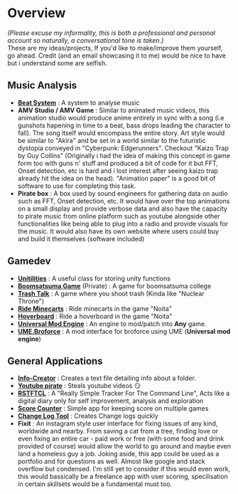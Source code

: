 # Overview 
*(Please excuse my informality, this is both a professional and personal account so naturally, a conversational tone is taken.)* \
These are my ideas/projects, If you'd like to make/improve them yourself, go ahead. Credit (and an email showcasing it to me) would be nice to have but i understand some are selfish.

## Music Analysis
- [**Beat System**](https://github.com/Loki-Hornsby/Beat-System) : A system to analyse music
- **AMV Studio / AMV Game** : Similar to animated music videos, this animation studio would produce anime entirely in sync with a song (i.e gunshots hapening in time to a beat, bass drops leading the character to fall). The song itself would encompass the entire story. Art style would be similar to "Akira" and be set in a world similar to the futuristic dystopia conveyed in "Cyberpunk: Edgerunners". Checkout "Kaizo Trap by Guy Collins" (Originally i had the idea of making this concept in game form too with guns n' stuff and produced a bit of code for it but FFT, Onset detection, etc is hard and i lost interest after seeing kaizo trap already hit the idea on the head). "Animation paper" is a good bit of software to use for completing this task.
- **Pirate box** : A box used by sound engineers for gathering data on audio such as FFT, Onset detection, etc. It would have over the top animations on a small display and provide verbose data and also have the capacity to pirate music from online platform such as youtube alongside other functionalities like being able to plug into a radio and provide visuals for the music. It would also have its own website where users could buy and build it themselves (software included)

## Gamedev
- [**Unitilities**](https://github.com/Loki-Hornsby/Unitilities) : A useful class for storing unity functions
- [**Boomsatsuma Game**](https://github.com/Loki-Hornsby/The-Project) (Private) : A game for boomsatsuma college
- [**Trash Talk**](https://github.com/Loki-Hornsby/Brackeys-Game-Jam-2021.2) : A game where you shoot trash (Kinda like "Nuclear Throne")
- [**Ride Minecarts**](https://github.com/Loki-Hornsby/Ride-Minecart) : Ride minecarts in the game "Noita"
- [**Hoverboard**](https://github.com/Loki-Hornsby/Hoverboard) : Ride a hoverboard in the game "Noita"
- [**Universal Mod Engine**](https://github.com/Loki-Hornsby/Universal-Mod-Engine) : An engine to mod/patch into **Any** game.
- [**UME.Broforce**](https://github.com/Loki-Hornsby/UME.Broforce) : A mod interface for broforce using UME (**Universal mod engine**)

## General Applications
- [**Info-Creator**](https://github.com/Loki-Hornsby/Info-Creator) : Creates a text file detailing info about a folder.
- [**Youtube pirate**](https://github.com/Loki-Hornsby/Youtube-Video-Downloader) : Steals youtube videos 😏 
- [**RSTFTCL**](https://github.com/Loki-Hornsby/RSTFTCL) : A "Really Simple Tracker For The Command Line", Acts like a digital diary only for self improvement, analysis and exploration
- [**Score Counter**](https://github.com/Loki-Hornsby/Score-Counter) : Simple app for keeping score on multiple games 
- [**Change Log Tool**](https://github.com/Loki-Hornsby/Change-Log-Tool) : Creates Change logs quickly
- **Fixit** : An instagram style user interface for fixing issues of any kind, worldwide and nearby. From saving a cat from a tree, finding love or even fixing an entire car - paid work or free (with some food and drink provided of course) would allow the world to go around and maybe even land a homeless guy a job. Joking aside, this app could be used as a portfolio and for questions as well. Almost like google and stack overflow but condensed. I'm still yet to consider if this would even work, this would bassically be a freelance app with user scoring, specilisation in certain skillsets would be a fundamental must too.
